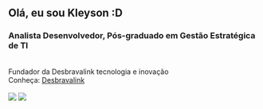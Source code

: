 ## Olá, eu sou Kleyson :D
### Analista Desenvolvedor, Pós-graduado em Gestão Estratégica de TI
<br>
Fundador da Desbravalink tecnologia e inovação
<br>
Conheça: <a href="https://desbravalink.com.br/" target="_blank">Desbravalink</a>
<br>
<br>

<!-- Redes Sociais -->
<div> 
  <a href="https://www.instagram.com/_kleyson/" target="_blank"><img src="https://img.shields.io/badge/-Instagram-%23E4405F?style=for-the-badge&logo=instagram&logoColor=white" target="_blank"></a>
  <a href="https://www.linkedin.com/in/kleyson-gomes-060a99115/" target="_blank"><img src="https://img.shields.io/badge/-LinkedIn-%230077B5?style=for-the-badge&logo=linkedin&logoColor=white" target="_blank"></a> 
</div>
<!-- Cobrinha Comendo Commits -->
  
